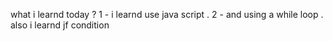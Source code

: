 what i learnd today ?
1 - i learnd use java script .
 2 - and using a while loop .
 also i learnd jf condition
